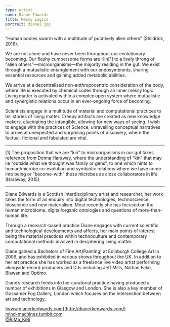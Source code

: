 ```yaml
---
type: artist
name: Diane Edwards
title: Messy Logics
portrait: diane2.jpg
---
```


“Human bodies swarm with a multitude of putatively alien others” (Shildrick, 2016).

We are not alone and have never been throughout our evolutionary becoming. Our fleshy cumbersome forms are Kin[1] to a lively throng of “alien others”—microorganisms—the majority residing in the gut.  We exist through a mutualistic entanglement with our endosymbionts, sharing essential resources and gaining added metabolic abilities.

We arrive at a decentralised non-anthropocentric consideration of the body, where life is executed by chemical codes through an inner messy logic.  Living matter is activated within a complex open system where mutualistic and synergistic relations occur in an ever-ongoing force of becoming.

Scientists engage in a multitude of material and computational practices to tell stories of living matter.  Creepy artifacts are created as new knowledge makers, elucidating the intangible, allowing for new ways of seeing.  I wish to engage with the practices of Science, unravelling conceptual narratives to arrive at unexpected and surprising points of discovery, where the factual, fictional and fabulated are vital.

---

[1] The proposition that we are “kin” to microorganisms in our gut takes reference from Donna Haraway, where the understanding of “kin” that may lie “outside what we thought was family or gens”, to one which hints to human/microbe co-evolution and symbiotic relations where we have come into being or “become-with” these microbes as close collaborators in life (Haraway, 2015).

---

Diane Edwards is a Scottish interdisciplinary artist and researcher, her work takes the form of an enquiry into digital technologies, technoscience, bioscience and new materialism.  Most recently she has focused on the human microbiome, digital/organic ontologies and questions of more-than-human life.

Through a research-based practice Diane engages with current scientific and technological developments and affects, her main points of interest being the material practices within technoculture and contemporary computational methods involved in deciphering living matter.

Diane gained a Bachelors of Fine Art(Painting) at Edinburgh College Art in 2009, and has exhibited in various shows throughout the UK. In addition to her art practice she has worked as a freelance live video artist performing alongside record producers and DJs including Jeff Mills, Nathan Fake, Blawan and Optimo.

Diane’s research feeds into her curatorial practice having produced a number of exhibitions in Glasgow and London.  She is also a key member of Gossamer Fog Gallery, London which focuses on the intersection between art and technology.

[www.dianerkedwards.com](http://dianerkedwards.com/)  
[mind-machines.tumblr.com](http://mind-machines.tumblr.com/)  
[@RiMa_KiRi](http://twitter.com/RiMa_KiRi)
